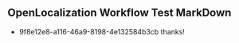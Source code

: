 ## OpenLocalization Workflow Test MarkDown
* 9f8e12e8-a116-46a9-8198-4e132584b3cb thanks!

<!--HONumber=Aug16_HO1-->


